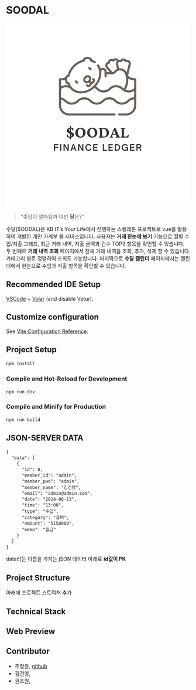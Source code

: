 # SOODAL
![img](./soodal_logo.png)

>“**수**입이 얼마일까 이번 **달**은?”

수달($OODAL)은 KB IT’s Your Life에서 진행하는 스켈레톤 프로젝트로 vue를 활용하여 개발한 개인 가계부 웹 서비스입니다.
사용자는 **거래 한눈에 보기** 기능으로 월별 수입/지출 그래프, 최근 거래 내역, 지출 금액과 건수 TOP3 항목을 확인할 수 있습니다. 두 번째로 **거래 내역 조회** 페이지에서 전체 거래 내역을 조회, 추가, 삭제 할 수 있습니다. 카테고리 별로 정렬하여 조회도 가능합니다. 마지막으로 **수달 캘린더** 페이지에서는 캘린더에서 한눈으로 수입과 지출 항목을 확인할 수 있습니다.


## Recommended IDE Setup

[VSCode](https://code.visualstudio.com/) + [Volar](https://marketplace.visualstudio.com/items?itemName=Vue.volar) (and disable Vetur).

## Customize configuration

See [Vite Configuration Reference](https://vitejs.dev/config/).

## Project Setup

```sh
npm install
```

### Compile and Hot-Reload for Development

```sh
npm run dev
```

### Compile and Minify for Production

```sh
npm run build
```

## JSON-SERVER DATA
```
{
  "data": [
    {
      "id": 0,
      "member_id": "admin",
      "member_pwd": "admin",
      "member_name": "김건영",
      "email": "admin@admin.com",
      "date": "2024-06-13",
      "time": "13:00",
      "type": "수입",
      "category": "급여",
      "amount": "5150000",
      "memo": "월급"
    }
  ]
}
```
data라는 이름을 가지는 jSON 데이터 아래로 **id값이 PK**

## Project Structure
아래에 프로젝트 스트럭쳐 추가

## Technical Stack

## Web Preview 

## Contributor
- 주정윤,  [github](https://github.com/JOLLA99)
- 김건영, 
- 권초원, 
